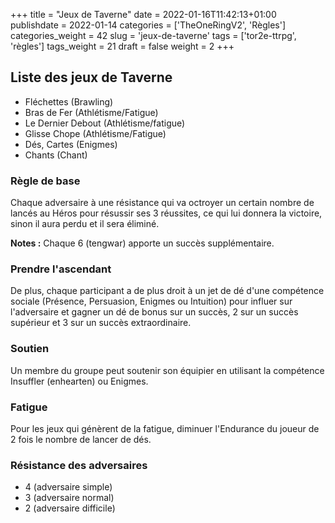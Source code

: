 +++
title = "Jeux de Taverne"
date = 2022-01-16T11:42:13+01:00
publishdate = 2022-01-14
categories = ['TheOneRingV2', 'Règles']
categories_weight = 42
slug = 'jeux-de-taverne'
tags = ['tor2e-ttrpg', 'règles']
tags_weight = 21
draft = false
weight = 2
+++

## Liste des jeux de Taverne

- Fléchettes (Brawling)
- Bras de Fer (Athlétisme/Fatigue)
- Le Dernier Debout (Athlétisme/fatigue)
- Glisse Chope (Athlétisme/Fatigue)
- Dés, Cartes (Enigmes)
- Chants (Chant)

### Règle de base

Chaque adversaire à une résistance qui va octroyer un certain nombre de lancés au Héros pour résussir ses 3 réussites, ce qui lui donnera la victoire, sinon il aura perdu et il sera éliminé.

**Notes :** Chaque 6 (tengwar) apporte un succès supplémentaire.

### Prendre l'ascendant

De plus, chaque participant a de plus droit à un jet de dé d'une compétence sociale (Présence, Persuasion, Enigmes ou Intuition) pour influer sur l'adversaire et gagner un dé de bonus sur un succès, 2 sur un succès supérieur et 3 sur un succès extraordinaire.

### Soutien

Un membre du groupe peut soutenir son équipier en utilisant la compétence Insuffler (enhearten) ou Enigmes.

### Fatigue

Pour les jeux qui génèrent de la fatigue, diminuer l'Endurance du joueur de 2 fois le nombre de lancer de dés.

### Résistance des adversaires

- 4 (adversaire simple)
- 3 (adversaire normal)
- 2 (adversaire difficile)
